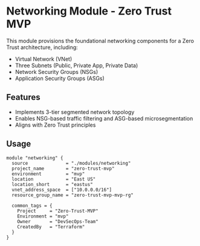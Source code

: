 # Networking Module - Zero Trust MVP

This module provisions the foundational networking components for a Zero Trust architecture, including:

- Virtual Network (VNet)
- Three Subnets (Public, Private App, Private Data)
- Network Security Groups (NSGs)
- Application Security Groups (ASGs)

## Features

- Implements 3-tier segmented network topology
- Enables NSG-based traffic filtering and ASG-based microsegmentation
- Aligns with Zero Trust principles

## Usage

```hcl
module "networking" {
  source              = "./modules/networking"
  project_name        = "zero-trust-mvp"
  environment         = "mvp"
  location            = "East US"
  location_short      = "eastus"
  vnet_address_space  = ["10.0.0.0/16"]
  resource_group_name = "zero-trust-mvp-mvp-rg"

  common_tags = {
    Project     = "Zero-Trust-MVP"
    Environment = "mvp"
    Owner       = "DevSecOps-Team"
    CreatedBy   = "Terraform"
  }
}
